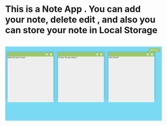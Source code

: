 <h1>This is a Note App . You can add your note, delete edit , and also you can store your note in Local Storage</h1>
<br/>
<img src="./note.PNG" />
